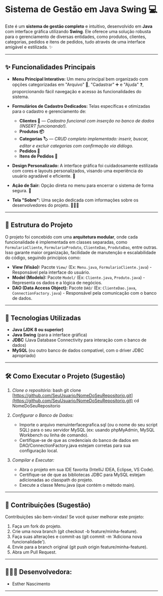 # Sistema de Gestão em Java Swing 💻

Este é um **sistema de gestão completo** e intuitivo, desenvolvido em **Java** com interface gráfica utilizando **Swing**. Ele oferece uma solução robusta para o gerenciamento de diversas entidades, como produtos, clientes, categorias, pedidos e itens de pedidos, tudo através de uma interface amigável e estilizada. ✨

---

## ✨ Funcionalidades Principais

- **Menu Principal Interativo:** Um menu principal bem organizado com opções categorizadas em "Arquivo" 📁, "Cadastrar" ➕ e "Ajuda" ❓, proporcionando fácil navegação e acesso às funcionalidades do sistema.
  
- **Formulários de Cadastro Dedicados:** Telas específicas e otimizadas para o cadastro e gerenciamento de:
  - **Clientes 👤** — *Cadastro funcional com inserção no banco de dados (INSERT funcionando!).*
  - **Produtos 📦**
  - **Categorias 🏷️** — *CRUD completo implementado: inserir, buscar, editar e excluir categorias com confirmação via diálogo.*
  - **Pedidos 📝**
  - **Itens de Pedidos 🛒**
    
- **Design Personalizado:** A interface gráfica foi cuidadosamente estilizada com cores e layouts personalizados, visando uma experiência do usuário agradável e eficiente. 🎨
  
- **Ação de Sair:** Opção direta no menu para encerrar o sistema de forma segura. 🚪
  
- **Tela "Sobre":** Uma seção dedicada com informações sobre os desenvolvedores do projeto. 👩🏻‍💻

---

## 💚 Estrutura do Projeto

O projeto foi concebido com uma **arquitetura modular**, onde cada funcionalidade é implementada em classes separadas, como `FormularioCliente`, `FormularioProduto`, `ClienteDao`, `ProdutoDao`, entre outras. Isso garante maior organização, facilidade de manutenção e escalabilidade do código, seguindo princípios como:

- **View (Visão):** Pacote `View/` (Ex: `Menu.java`, `FormularioCliente.java`) - Responsável pela interface do usuário.
- **Model (Modelo):** Pacote `Model/` (Ex: `Cliente.java`, `Produto.java`) - Representa os dados e a lógica de negócios.
- **DAO (Data Access Object):** Pacote `DAO/` (Ex: `ClienteDao.java`, `ConnectionFactory.java`) - Responsável pela comunicação com o banco de dados.

---

## 🚀 Tecnologias Utilizadas

- **Java (JDK 8 ou superior)**
- **Java Swing** (para a interface gráfica)
- **JDBC** (Java Database Connectivity para interação com o banco de dados)
- **MySQL** (ou outro banco de dados compatível, com o driver JDBC apropriado)

---

## 🛠️ Como Executar o Projeto (Sugestão)

1.  *Clone o repositório:*
    bash
    git clone [https://github.com/SeuUsuario/NomeDoSeuRepositorio.git](https://github.com/SeuUsuario/NomeDoSeuRepositorio.git)
    cd NomeDoSeuRepositorio
    
2.  *Configurar o Banco de Dados:*
    * Importe o arquivo menuinterfacegrafica.sql (ou o nome do seu script SQL) para o seu servidor MySQL (ex: usando phpMyAdmin, MySQL Workbench ou linha de comando).
    * Certifique-se de que as credenciais do banco de dados em DAO/ConnectionFactory.java estejam corretas para sua configuração local.
3.  *Compilar e Executar:*
    * Abra o projeto em sua IDE favorita (IntelliJ IDEA, Eclipse, VS Code).
    * Certifique-se de que as bibliotecas JDBC para MySQL estejam adicionadas ao classpath do projeto.
    * Execute a classe Menu.java (que contém o método main).

---

## 🤝 Contribuições (Sugestão)

Contribuições são bem-vindas! Se você quiser melhorar este projeto:

1.  Faça um fork do projeto.
2.  Crie uma nova branch (git checkout -b feature/minha-feature).
3.  Faça suas alterações e commit-as (git commit -m 'Adiciona nova funcionalidade').
4.  Envie para a branch original (git push origin feature/minha-feature).
5.  Abra um Pull Request.

---


## 👩🏻‍💻 Desenvolvedora:

* Esther Nascimento 


---

